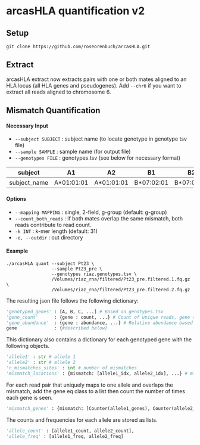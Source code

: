 # arcasHLA quantification v2 #

## Setup ##
```
git clone https://github.com/roseorenbuch/arcasHLA.git
```
## Extract ##
arcasHLA extract now extracts pairs with one or both mates aligned to an HLA locus (all HLA genes and pseudogenes). Add `--chr6` if you want to extract all reads aligned to chromosome 6.


## Mismatch Quantification ##

#### Necessary Input ####
- `--subject SUBJECT` : subject name (to locate genotype in genotype tsv file)
- `--sample SAMPLE` : sample name (for output file)
- `--genotypes FILE` : genotypes.tsv (see below for necessary format)

| subject      	| A1         	| A2         	| B1         	| B2         	| C1         	| C2         	|
|--------------	|------------	|------------	|------------	|------------	|------------	|------------	|
| subject_name 	| A*01:01:01 	| A*01:01:01 	| B*07:02:01 	| B*07:02:01 	| C*04:01:01 	| C*04:01:01 	|

#### Options ####
- `--mapping MAPPING` : single, 2-field, g-group (default: g-group)
- `--count_both_reads` : if both mates overlap the same mismatch, both reads contribute to read count.
- `-k INT` : k-mer length (default: 31)
- `-o, --outdir` : out directory


#### Example ####
```
./arcasHLA quant --subject Pt23 \
                 --sample Pt23_pre \
                 --genotypes riaz.genotypes.tsv \
                 /Volumes/riaz_rna/filtered/Pt23_pre.filtered.1.fq.gz \
                 /Volumes/riaz_rna/filtered/Pt23_pre.filtered.2.fq.gz
```

The resulting json file follows the following dictionary:

```python
'genotyped_genes' : [A, B, C, ...] # Based on genotypes.tsv
'gene_count'      : {gene : count, ...} # Count of unique reads, gene == "" denotes unaligned reads
'gene_abundance'  : {gene : abundance, ...} # Relative abundance based on unique read count
gene              : {#described below}
```

This dictionary also contains a dictionary for each genotyped gene with the following objects.
```python
'allele1' : str # allele 1
'allele2' : str # allele 2
'n_mismatches_sites' : int # number of mismatches
'mismatch_locations' : {mismatch: [allele1_idx, allele2_idx], ...} # mismatch locations
```
For each read pair that uniquely maps to one allele and overlaps the mismatch, add the gene eq class to a list then count the number of times each gene is seen.
```python
'mismatch_genes' : {mismatch: [Counter(allele1_genes), Counter(allele2_genes)], ...}
```
The counts and frequencies for each allele are stored as lists.
```python
'allele_count' : [allele1_count, allele2_count],
'allele_freq' : [allele1_freq, allele2_freq]
```